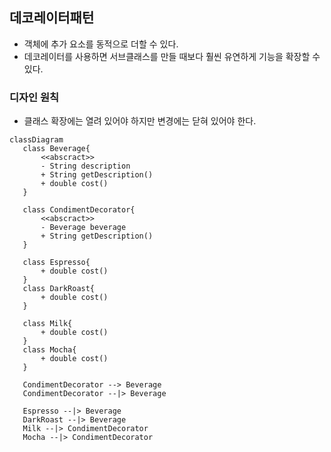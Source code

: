 ## 데코레이터패턴
- 객체에 추가 요소를 동적으로 더할 수 있다.
- 데코레이터를 사용하면 서브클래스를 만들 때보다 훨씬 유연하게 기능을 확장할 수 있다.

### 디자인 원칙
 - 클래스 확장에는 열려 있어야 하지만 변경에는 닫혀 있어야 한다.


 ```mermaid
 classDiagram
    class Beverage{
        <<abscract>>
        - String description
        + String getDescription()
        + double cost()
    } 

    class CondimentDecorator{
        <<abscract>>
        - Beverage beverage
        + String getDescription()
    }

    class Espresso{
        + double cost()
    }
    class DarkRoast{
        + double cost()
    }

    class Milk{
        + double cost()
    }
    class Mocha{
        + double cost()
    }

    CondimentDecorator --> Beverage
    CondimentDecorator --|> Beverage

    Espresso --|> Beverage
    DarkRoast --|> Beverage
    Milk --|> CondimentDecorator
    Mocha --|> CondimentDecorator
 ```
